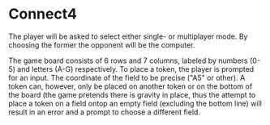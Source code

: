 # Connect4


The player will be asked to select either single- or multiplayer mode. By choosing the former the opponent will be the computer.

The game board consists of 6 rows and 7 columns, labeled by numbers (0-5) and letters (A-G) respectively. To place a token, the player is prompted for an input. The coordinate of the field to be precise ("A5" or other). A token can, however, only be placed on another token or on the bottom of the board (the game pretends there is gravity in place, thus the attempt to place a token on a field ontop an empty field (excluding the bottom line) will result in an error and a prompt to choose a different field.
